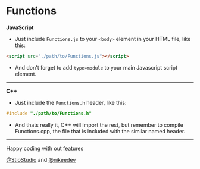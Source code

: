 # Functions

**JavaScript**
- Just include `Functions.js` to your `<body>` element in your HTML file, like this: 
```html
<script src="./path/to/Functions.js"></script>
```

- And don't forget to add `type=module` to your main Javascript script element. 

---


 **C++**

-  Just include the `Functions.h` header, like this: 
```c++
#include "./path/to/Functions.h"
```
- And thats really it, C++ will import the rest, but remember to compile Functions.cpp, the file that is included with the similar named header.



---


Happy coding with out features

[@StioStudio](https://github.com/StioStudio) and [@nikeedev](https://github.com/nikeedev)
